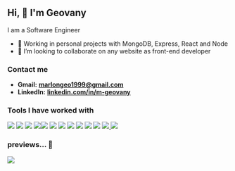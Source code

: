 ## Hi, 👋 I'm Geovany
 I am a Software Engineer

- 🔭 Working in  personal projects with MongoDB, Express, React and Node  
- 💞️ I’m looking to collaborate on any  website as front-end developer

### Contact me

- **Gmail:**		**marlongeo1999@gmail.com**
- **LinkedIn:**	 **<a href="https://www.linkedin.com/in/m-geovany/">linkedin.com/in/m-geovany<a>**



### Tools I have worked with
<a href="https://www.w3schools.com/html/" target="_blank"><img src="https://img.icons8.com/color/48/000000/html-5.png"/></a> <a href="https://www.w3schools.com/css/" target="_blank"><img src="https://img.icons8.com/color/48/000000/css3.png"/></a> <a href="https://www.javascript.com/" target="_blank"><img src="https://img.icons8.com/color/48/000000/javascript.png"/></a> <a href="https://www.typescriptlang.org/" target="_blank"><img src="https://img.icons8.com/color/48/000000/typescript.png"/></a><a href="https://reactjs.org/" target="_blank"><img src="https://img.icons8.com/color/48/000000/react-native.png"/></a>  <a href="https://es.redux.js.org/"><img src="https://img.icons8.com/color/48/redux.png"></img></a> <a href="https://expressjs.com/es/"><img src="	https://www.svgrepo.com/show/330398/express.svg"></img></a> <a href="https://nodejs.org/" target="_blank"><img src="https://img.icons8.com/color/48/000000/nodejs.png"/></a> <a href="https://www.mongodb.com/" target="_blank"><img src="https://img.icons8.com/color/48/000000/mongodb.png"/></a> <a href="https://www.firebase.com/" target="_blank"><img src="https://img.icons8.com/color/48/000000/firebase.png"/></a> <a href="https://git-scm.com/" target="_blank"><img src="https://img.icons8.com/color/48/000000/git.png"/></a> <a href="https://sass-lang.com/"><img src="https://img.icons8.com/color/48/sass.png"/><a href="https://www.mysql.com/"> <a><img src="https://img.icons8.com/fluency/48/mysql-logo.png"/></a>

### previews... 🥸
![](https://komarev.com/ghpvc/?username=MGeovany&color=0aa860)
